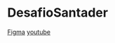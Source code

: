 # DesafioSantader

[Figma](https://www.figma.com/proto/hVQYjI1RpIa1bJKL5DdD6n/SantanderCoder?node-id=10%3A37&scaling=contain&page-id=0%3A1&starting-point-node-id=1%3A28)
[youtube](https://youtu.be/IvzaNOEVeOQ)
